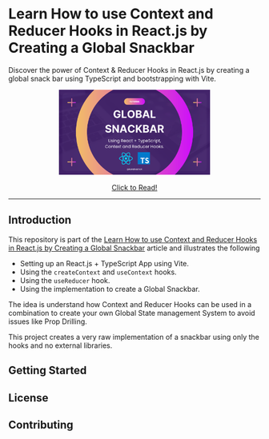 # Learn How to use Context and Reducer Hooks in React.js by Creating a Global Snackbar

Discover the power of Context & Reducer Hooks in React.js by creating a global snack bar using TypeScript and bootstrapping with Vite.

<a href="https://blog.kunalkeshan.dev/learn-how-to-use-context-and-reducer-hooks-in-reactjs-by-creating-a-global-snackbar" style="display: block;" align="center">
    <img src="./public/thumbnail.png" alt="Learn How to use Context and Reducer Hooks in React.js by Creating a Global Snackbar" width="60%" />
    <p>Click to Read!</p>
</a>

---

## Introduction

This repository is part of the [Learn How to use Context and Reducer Hooks in React.js by Creating a Global Snackbar](https://blog.kunalkeshan.dev/learn-how-to-use-context-and-reducer-hooks-in-reactjs-by-creating-a-global-snackbar) article and illustrates the following

- Setting up an React.js + TypeScript App using Vite.
- Using the `createContext` and `useContext` hooks.
- Using the `useReducer` hook.
- Using the implementation to create a Global Snackbar.

The idea is understand how Context and Reducer Hooks can be used in a combination to create your own Global State management System to avoid issues like Prop Drilling.

This project creates a very raw implementation of a snackbar using only the hooks and no external libraries.

## Getting Started

## License

## Contributing
